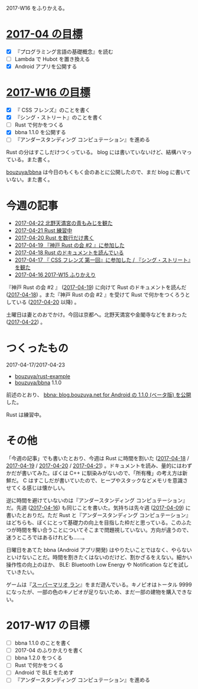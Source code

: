 2017-W16 をふりかえる。

# [2017-04 の目標][2017-03-31]

- [x] 『プログラミング言語の基礎概念』を読む
- [ ] Lambda で Hubot を置き換える
- [x] Android アプリを公開する

# [2017-W16 の目標][2017-04-16]

- [x] 『 CSS フレンズ』のことを書く
- [x] 『シング・ストリート』のことを書く
- [ ] Rust で何かをつくる
- [x] bbna 1.1.0 を公開する
- [ ] 『アンダースタンディング コンピュテーション』を進める

Rust の分はすこしだけつくっている。 blog には書いていないけど、結構ハマっている。また書く。

[bouzuya/bbna][] は今日のもくもく会のあとに公開したので、まだ blog に書いていない。また書く。

# 今週の記事

- [2017-04-22 北野天満宮の青もみじを観た][2017-04-22]
- [2017-04-21 Rust 練習中][2017-04-21]
- [2017-04-20 Rust を数行だけ書く][2017-04-20]
- [2017-04-19 『神戸 Rust の会 #2 』に参加した][2017-04-19]
- [2017-04-18 Rust のドキュメントを読んでいる][2017-04-18]
- [2017-04-17 『 CSS フレンズ 第一回』に参加した / 『シング・ストリート』を観た][2017-04-17]
- [2017-04-16 2017-W15 ふりかえり][2017-04-16]

『神戸 Rust の会 #2 』 ([2017-04-19][]) に向けて Rust のドキュメントを読んだ ([2017-04-18][]) 。また『神戸 Rust の会 #2 』を受けて Rust で何かをつくろうとしている ([2017-04-20][] 以降) 。

土曜日は妻とのおでかけ。今回は京都へ。北野天満宮や金閣寺などをまわった ([2017-04-22][]) 。

# つくったもの

2017-04-17/2017-04-23

- [bouzuya/rust-example][]
- [bouzuya/bbna][] 1.1.0

前述のとおり、 [bbna: blog.bouzuya.net for Android の 1.1.0 (ベータ版) を公開](https://play.google.com/store/apps/details?id=net.bouzuya.blog) した。

Rust は練習中。

# その他

「今週の記事」でも書いたとおり、今週は Rust に時間を割いた ([2017-04-18][] / [2017-04-19][] / [2017-04-20][] / [2017-04-21][]) 。ドキュメントを読み、量的にはわずかだが書いてみた。ぼくは C++ に馴染みがないので、「所有権」の考え方は新鮮だ。 C はすこしだが書いていたので、ヒープやスタックなどメモリを意識させてくる感じは懐かしい。

逆に時間を避けていないのは『アンダースタンディング コンピュテーション』だ。先週 ([2017-04-16][]) も同じことを書いた。気持ちは先々週 ([2017-04-09][]) に書いたとおりだ。ただ Rust と『アンダースタンディング コンピュテーション』はどちらも、ぼくにとって基礎力の向上を目指した枠だと思っている。このふたつが時間を奪い合うことについてそこまで問題視していない。方向が違うので、迷うところではあるけれども……。

日曜日をあてた bbna (Android アプリ開発) はやりたいことではなく、やらないといけないことだ。時間を割きたくはないのだけど、割かざるをえない。細かい操作性の向上のほか、 BLE: Bluetooth Low Energy や Notification などを試していきたい。

ゲームは『[スーパーマリオ ラン](https://supermariorun.com/ja/)』をまだ遊んでいる。キノピオはトータル 9999 になったが、一部の色のキノピオが足りないため、まだ一部の建物を購入できない。

# 2017-W17 の目標

- [ ] bbna 1.1.0 のことを書く
- [ ] 2017-04 のふりかえりを書く
- [ ] bbna 1.2.0 をつくる
- [ ] Rust で何かをつくる
- [ ] Android で BLE をためす
- [ ] 『アンダースタンディング コンピュテーション』を進める

[2017-03-31]: https://blog.bouzuya.net/2017/03/31/
[2017-04-09]: https://blog.bouzuya.net/2017/04/09/
[2017-04-16]: https://blog.bouzuya.net/2017/04/16/
[2017-04-17]: https://blog.bouzuya.net/2017/04/17/
[2017-04-18]: https://blog.bouzuya.net/2017/04/18/
[2017-04-19]: https://blog.bouzuya.net/2017/04/19/
[2017-04-20]: https://blog.bouzuya.net/2017/04/20/
[2017-04-21]: https://blog.bouzuya.net/2017/04/21/
[2017-04-22]: https://blog.bouzuya.net/2017/04/22/
[bouzuya/bbna]: https://github.com/bouzuya/bbna
[bouzuya/rust-example]: https://github.com/bouzuya/rust-example
